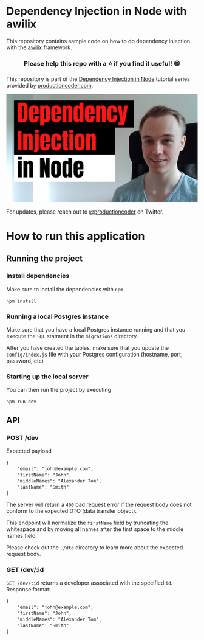# Dependency Injection in Node with awilix

This repository contains sample code on how to do dependency injection with the [awilix](https://github.com/jeffijoe/awilix) framework.

<h3 align="center">Please help this repo with a ⭐️ if you find it useful! 😁</h3>

This repository is part of the [Dependency Injection in Node](https://www.youtube.com/playlist?list=PL1Nml43UBm6ez_JKgCUpgkwfh9oQLjVmm) tutorial series provided by [productioncoder.com](https://productioncoder.com/).

[![Request body validation in Node](images/dependency-injection-in-node.png)](https://www.youtube.com/playlist?list=PL1Nml43UBm6ez_JKgCUpgkwfh9oQLjVmm)

For updates, please reach out to [@productioncoder](https://twitter.com/productioncoder) on Twitter.

# How to run this application

## Running the project

### Install dependencies

Make sure to install the dependencies with `npm`

```
npm install
```

### Running a local Postgres instance

Make sure that you have a local Postgres instance running and that you execute the `SQL` statment in the `migrations` directory.

After you have created the tables, make sure that you update the `config/index.js` file with your Postgres configuration (hostname, port, password, etc)

### Starting up the local server

You can then run the project by executing

```
npm run dev
```

## API

### POST /dev

Expected payload

```
{
    "email": "john@example.com",
    "firstName": "John",
    "middleNames": "Alexander Tom",
    "lastName": "Smith"
}
```

The server will return a `400` bad request error if the request body does not conform to the expected DTO (data transfer object).

This endpoint will normalize the `firstName` field by truncating the whitespace and by moving all names after the first space to the middle names field.

Please check out the `./dto` directory to learn more about the expected request body.

### GET /dev/:id

`GET /dev/:id` returns a developer associated with the specified `id`.
Response format:

```
{
    "email": "john@example.com",
    "firstName": "John",
    "middleNames": "Alexander Tom",
    "lastName": "Smith"
}
```
